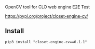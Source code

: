 OpenCV tool for CLO web engine E2E Test

https://pypi.org/project/closet-engine-cv/

## Install

```
pip3 install "closet-engine-cv==0.1.1"
```
